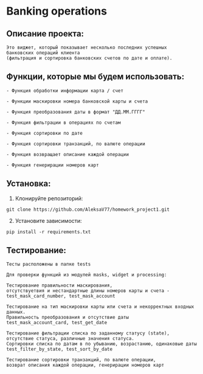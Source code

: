 # Banking operations

## Описание проекта:
```
Это виджет, который показывает несколько последних успешных 
банковских операций клиента 
(фильтрация и сортировка банковских счетов по дате и оплате).
```

## Функции, которые мы будем использовать:
```
- Функция обработки информации карта / счет
```
```
- Функции маскировки номера банковской карты и счета
```
```
- Функция преобразования даты в формат "ДД.ММ.ГГГГ"
```
```
- Функция фильтрации в операциях по счетам
```
```
- Функция сортировки по дате
```
```
- Функция сортировки транзакций, по валюте операции
```
```
- Функция возвращает описание каждой операции
```
```
- Функция генерирации номеров карт
```

## Установка:

1. Клонируйте репозиторий:
```
git clone https://github.com/AleksaV77/homework_project1.git
```
2. Установите зависимости:
```
pip install -r requirements.txt
```

## Тестирование:
```
Тесты расположены в папке tests
```
```
Для проверки функций из модулей masks, widget и processing:
```
```
Тестирование правильности маскирования, 
отсутствуетвия и нестандартные длины номеров карты и счета - 
test_mask_card_number, test_mask_account
```
```
Тестирование на тип маскировки карты или счета и некорректных входных данных.
Правильность преобразования и отсутствие даты
test_mask_account_card, test_get_date
```
```
Тестирование фильтрации списка по заданному статусу (state),
отсутствие статуса, различные значения статуса.
Сортировки списка по датам в по убыванию, возрастанию, одинаковые даты
test_filter_by_state, test_sort_by_date
```
```
Тестирование сортировки транзакций, по валюте операции,
возврат описания каждой операции, генерирации номеров карт
```